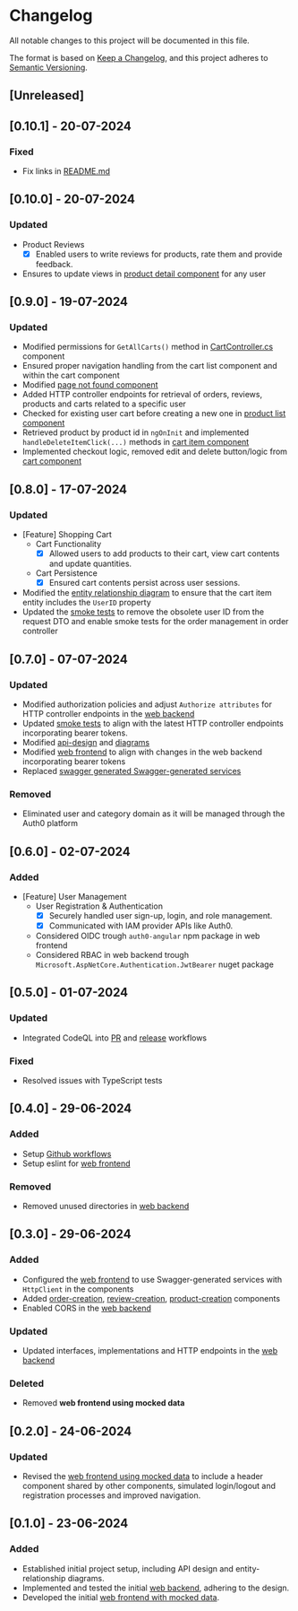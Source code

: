 # Changelog

All notable changes to this project will be documented in this file.

The format is based on [Keep a Changelog](https://keepachangelog.com/en/1.0.0/),
and this project adheres to [Semantic Versioning](https://semver.org/spec/v2.0.0.html).

## [Unreleased]

## [0.10.1] - 20-07-2024

### Fixed

- Fix links in [README.md](./README.md)

## [0.10.0] - 20-07-2024

### Updated

- Product Reviews
  - [x] Enabled users to write reviews for products, rate them and provide feedback.
- Ensures to update views in [product detail component](./frontend/e-commerce-service/src/app/components/product-management/product-detail/) for any user

## [0.9.0] - 19-07-2024

### Updated

- Modified permissions for `GetAllCarts()` method in [CartController.cs](./backend/Mgtt.ECom/src/Mgtt.ECom.Web/v1/ShoppingCart/Controllers/CartController.cs) component
- Ensured proper navigation handling from the cart list component and within the cart component
- Modified [page not found component](./frontend/e-commerce-service/src/app/components/error-pages/page-not-found/)
- Added HTTP controller endpoints for retrieval of orders, reviews, products and carts related to a specific user
- Checked for existing user cart before creating a new one in [product list component](./frontend/e-commerce-service/src/app/components/product-management/product-list/)
- Retrieved product by product id in `ngOnInit` and implemented `handleDeleteItemClick(...)` methods in [cart item component](./frontend/e-commerce-service/src/app/components/shopping-cart/cart-item/)
- Implemented checkout logic, removed edit and delete button/logic from [cart component](./frontend/e-commerce-service/src/app/components/shopping-cart/cart/)

## [0.8.0] - 17-07-2024

### Updated

- [Feature] Shopping Cart
  - Cart Functionality
    - [x] Allowed users to add products to their cart, view cart contents and update quantities.
  - Cart Persistence
    - [x] Ensured cart contents persist across user sessions.
- Modified the [entity relationship diagram](./docs/diagrams/entity-relationship-diagram.mmd) to ensure that the cart item entity includes the `UserID` property
- Updated the [smoke tests](./backend/Mgtt.ECom/smoke-test/) to remove the obsolete user ID from the request DTO and enable smoke tests for the order management in order controller 

## [0.7.0] - 07-07-2024

### Updated

- Modified authorization policies and adjust `Authorize attributes` for HTTP controller endpoints in the [web backend](./backend/Mgtt.ECom/)
- Updated [smoke tests](./backend/Mgtt.ECom/smoke-test/) to align with the latest HTTP controller endpoints incorporating bearer tokens.
- Modified [api-design](./docs/api-design/) and [diagrams](./docs/diagrams/)
- Modified [web frontend](./frontend/e-commerce-service/) to align with changes in the web backend incorporating bearer tokens
- Replaced [swagger generated Swagger-generated services](./frontend/e-commerce-service/src/app/generated/)

### Removed

- Eliminated user and category domain as it will be managed through the Auth0 platform

## [0.6.0] - 02-07-2024

### Added

- [Feature] User Management
    - User Registration & Authentication
        - [x] Securely handled user sign-up, login, and role management.
        - [x] Communicated with IAM provider APIs like Auth0.
    - Considered OIDC trough `auth0-angular` npm package in web frontend
    - Considered RBAC in web backend trough `Microsoft.AspNetCore.Authentication.JwtBearer` nuget package

## [0.5.0] - 01-07-2024

### Updated

- Integrated CodeQL into [PR](./.github/workflows/pr.yml) and [release](./.github/workflows/release.yml) workflows

### Fixed

- Resolved issues with TypeScript tests

## [0.4.0] - 29-06-2024

### Added

- Setup [Github workflows](./.github/workflows/)
- Setup eslint for [web frontend](./frontend/e-commerce-service/)

### Removed 

- Removed unused directories in [web backend](./backend/Mgtt.ECom/)

## [0.3.0] - 29-06-2024

### Added

- Configured the [web frontend](./frontend/e-commerce-service/) to use Swagger-generated services with `HttpClient` in the components
- Added [order-creation](./frontend/e-commerce-service/src/app/components/order-management/order-creation/), [review-creation](./frontend/e-commerce-service/src/app/components/review-management/review-creation/), [product-creation](./frontend/e-commerce-service/src/app/components/product-management/product-creation/) components 
- Enabled CORS in the [web backend](./backend/Mgtt.ECom/)

### Updated

- Updated interfaces, implementations and HTTP endpoints in the [web backend](./backend/Mgtt.ECom/)

### Deleted

- Removed **web frontend using mocked data**

## [0.2.0] - 24-06-2024

### Updated

- Revised the [web frontend using mocked data](./frontend/e-commerce-service-mocked/) to include a header component shared by other components, simulated login/logout and registration processes and improved navigation.

## [0.1.0] - 23-06-2024

### Added

- Established initial project setup, including API design and entity-relationship diagrams.
- Implemented and tested the initial [web backend](./backend/Mgtt.ECom/), adhering to the design.
- Developed the initial [web frontend with mocked data](./frontend/e-commerce-service-mocked/).